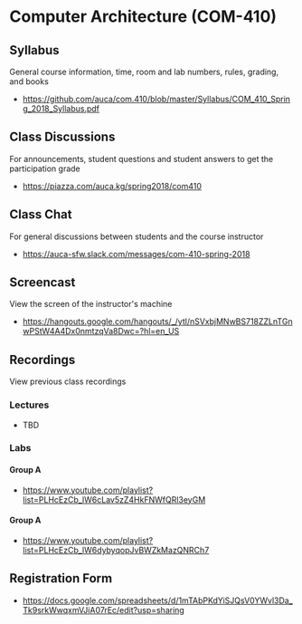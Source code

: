 # Computer Architecture (COM-410)

## Syllabus

General course information, time, room and lab numbers, rules, grading, and
books

* <https://github.com/auca/com.410/blob/master/Syllabus/COM_410_Spring_2018_Syllabus.pdf>

## Class Discussions

For announcements, student questions and student answers to get the
participation grade

* <https://piazza.com/auca.kg/spring2018/com410>

## Class Chat

For general discussions between students and the course instructor

* <https://auca-sfw.slack.com/messages/com-410-spring-2018>

## Screencast

View the screen of the instructor's machine

* <https://hangouts.google.com/hangouts/_/ytl/nSVxbjMNwBS718ZZLnTGnwPStW4A4Dx0nmtzqVa8Dwc=?hl=en_US>

## Recordings

View previous class recordings

### Lectures

* TBD

### Labs

#### Group A

* <https://www.youtube.com/playlist?list=PLHcEzCb_lW6cLav5zZ4HkFNWfQRl3eyGM>

#### Group A

* <https://www.youtube.com/playlist?list=PLHcEzCb_lW6dybyqopJvBWZkMazQNRCh7>

## Registration Form

* <https://docs.google.com/spreadsheets/d/1mTAbPKdYiSJQsV0YWvl3Da_Tk9srkWwqxmVJiA07rEc/edit?usp=sharing>
